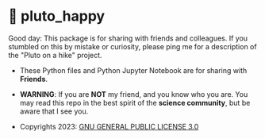 # 🌻 pluto_happy

Good day: This package is for sharing with friends and colleagues. If you stumbled on this by mistake or curiosity, please ping me for a description of the "Pluto on a hike" project.

- These Python files and Python Jupyter Notebook are for sharing with **Friends**. 

- **WARNING**: If you are **NOT** my friend, and you know who you are. You may read this repo in the best spirit of the **science community**, but be aware that I see you.

- Copyrights 2023: [GNU GENERAL PUBLIC LICENSE 3.0](https://www.gnu.org/licenses/gpl-3.0.en.html#license-text)
